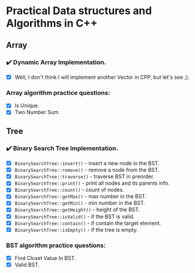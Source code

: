# Practical Data structures and Algorithms in C++

## Array

### :heavy_check_mark: Dynamic Array Implementation.

- [x] Well, I don't think I will implement another Vector in CPP, but let's see ;).

### Array algorithm practice questions:

- [x] Is Unique.
- [x] Two Number Sum.

## Tree

### :heavy_check_mark: Binary Search Tree Implementation.

- [x] `BinarySearchTree::insert()`            - insert a new node in the BST.
- [x] `BinarySearchTree::remove()`            - remove a node from the BST.
- [x] `BinarySearchTree::traverse()`          - traverse BST in preorder.
- [x] `BinarySearchTree::print()`             - print all nodes and its parents info.
- [x] `BinarySearchTree::count()`             - count of nodes.
- [x] `BinarySearchTree::getMax()`            - max number in the BST.
- [x] `BinarySearchTree::getMin()`            - min number in the BST.
- [x] `BinarySearchTree::getHeight()`         - height of the BST.
- [x] `BinarySearchTree::isValid()`           - if the BST is valid.
- [x] `BinarySearchTree::contain()`           - if contain the target element.
- [x] `BinarySearchTree::isEmpty()`           - if the tree is empty.

### BST algorithm practice questions:

- [x] Find Closet Value In BST.
- [x] Valid BST.
